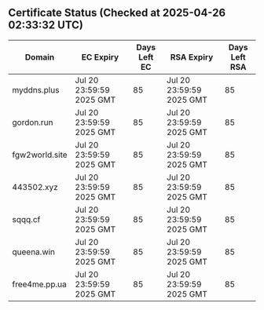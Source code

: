 ## Certificate Status (Checked at 2025-04-26 02:33:32 UTC)
| Domain | EC Expiry | Days Left EC | RSA Expiry | Days Left RSA |
|--------|-----------|-------------|------------|--------------|
| myddns.plus | Jul 20 23:59:59 2025 GMT | 85 | Jul 20 23:59:59 2025 GMT | 85 |
| gordon.run | Jul 20 23:59:59 2025 GMT | 85 | Jul 20 23:59:59 2025 GMT | 85 |
| fgw2world.site | Jul 20 23:59:59 2025 GMT | 85 | Jul 20 23:59:59 2025 GMT | 85 |
| 443502.xyz | Jul 20 23:59:59 2025 GMT | 85 | Jul 20 23:59:59 2025 GMT | 85 |
| sqqq.cf | Jul 20 23:59:59 2025 GMT | 85 | Jul 20 23:59:59 2025 GMT | 85 |
| queena.win | Jul 20 23:59:59 2025 GMT | 85 | Jul 20 23:59:59 2025 GMT | 85 |
| free4me.pp.ua | Jul 20 23:59:59 2025 GMT | 85 | Jul 20 23:59:59 2025 GMT | 85 |
